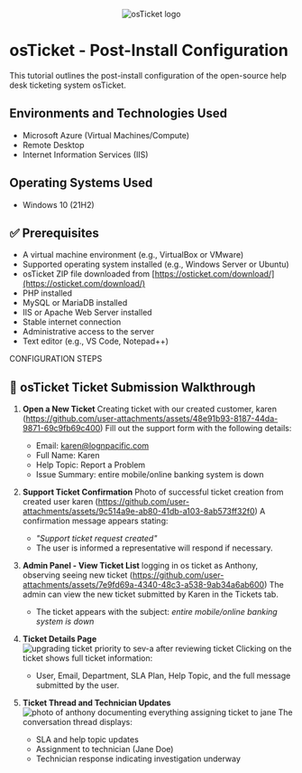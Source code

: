 <p align="center">
<img src="https://i.imgur.com/Clzj7Xs.png" alt="osTicket logo"/>
</p>

<h1>osTicket - Post-Install Configuration</h1>
This tutorial outlines the post-install configuration of the open-source help desk ticketing system osTicket.<br />

<h2>Environments and Technologies Used</h2>

- Microsoft Azure (Virtual Machines/Compute)
- Remote Desktop
- Internet Information Services (IIS)

<h2>Operating Systems Used </h2>

- Windows 10</b> (21H2)

## ✅ Prerequisites

- A virtual machine environment (e.g., VirtualBox or VMware)
- Supported operating system installed (e.g., Windows Server or Ubuntu)
- osTicket ZIP file downloaded from [https://osticket.com/download/](https://osticket.com/download/)
- PHP installed
- MySQL or MariaDB installed
- IIS or Apache Web Server installed
- Stable internet connection
- Administrative access to the server
- Text editor (e.g., VS Code, Notepad++)
  
CONFIGURATION STEPS

## 🧾 osTicket Ticket Submission Walkthrough

1. **Open a New Ticket**
Creating ticket with our created customer, karen (https://github.com/user-attachments/assets/48e91b93-8187-44da-9871-69c9fb69c400)
   Fill out the support form with the following details:
   - Email: karen@lognpacific.com  
   - Full Name: Karen  
   - Help Topic: Report a Problem  
   - Issue Summary: entire mobile/online banking system is down  

2. **Support Ticket Confirmation**
Photo of successful ticket creation from created user karen (https://github.com/user-attachments/assets/9c514a9e-ab80-41db-a103-8ab573ff32f0)
   A confirmation message appears stating:
   - *"Support ticket request created"*
   - The user is informed a representative will respond if necessary.

3. **Admin Panel - View Ticket List**
logging in os ticket as Anthony, observing seeing new ticket (https://github.com/user-attachments/assets/7e9fd69a-4340-48c3-a538-9ab34a6ab600)
   The admin can view the new ticket submitted by Karen in the Tickets tab.
   - The ticket appears with the subject: *entire mobile/online banking system is down*

4. **Ticket Details Page**
![upgrading ticket priority to sev-a after reviewing ticket](https://github.com/user-attachments/assets/b4672a57-23a0-4f11-80f8-a172d42c3c7b)
   Clicking on the ticket shows full ticket information:
   - User, Email, Department, SLA Plan, Help Topic, and the full message submitted by the user.

5. **Ticket Thread and Technician Updates**
![photo of anthony documenting everything   assigning ticket to jane](https://github.com/user-attachments/assets/432b3c3f-e0f5-496c-bfb6-59b5c18e5deb)
   The conversation thread displays:
   - SLA and help topic updates  
   - Assignment to technician (Jane Doe)  
   - Technician response indicating investigation underway  

